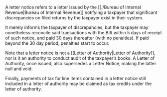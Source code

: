 A letter notice refers to a letter issued by the [[./Bureau of Internal Revenue|Bureau of Internal Revenue]] notifying a taxpayer that significant discrepancies on filed returns by the taxpayer exist in their system.

It merely informs the taxpayer of discrepancies, but the taxpayer may nonetheless reconcile said transactions with the BIR within 5 days of receipt of such notice, and paid 30 days thereafter (with no penalties). If paid beyond the 30 day period, penalties start to occur.

Note that a letter notice is not a [[Letter of Authority|Letter of Authority]], nor is it an authority to conduct audit of the taxpayer’s books. A Letter of Authority, once issued, also supersedes a Letter Notice, making the latter null and void.

Finally, payments of tax for line items contained in a letter notice still included in a letter of authority may be claimed as tax credits under the letter of authority.
